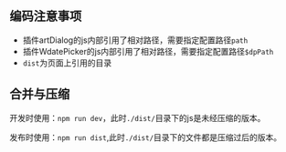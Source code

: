 ﻿## 编码注意事项

- 插件artDialog的js内部引用了相对路径，需要指定配置路径`path`
- 插件WdatePicker的js内部引用了相对路径，需要指定配置路径`$dpPath`
- `dist`为页面上引用的目录

## 合并与压缩

开发时使用：`npm run dev`，此时`./dist/`目录下的js是未经压缩的版本。

发布时使用：`npm run dist`,此时`./dist/`目录下的文件都是压缩过后的版本。